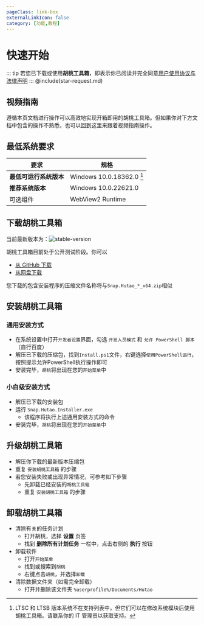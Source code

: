 ```yaml
---
pageClass: link-box
externalLinkIcon: false
category: [功能,教程]
---
```

# 快速开始
   
::: tip
若您已下载或使用**胡桃工具箱**，即表示你已阅读并完全同意[用户使用协议与法律声明](/statements/tos.md)
:::
@include(star-request.md)

## 视频指南
遵循本页文档进行操作可以高效地实现开箱即用的胡桃工具箱。但如果你对下方文档中包含的操作不熟悉，也可以回到这里来跟着视频指南操作。
<BiliBili bvid="BV1Rs4y1x7ws" />
   
## 最低系统要求
|要求|规格|
|-|-|
|**最低可运行系统版本**|Windows 10.0.18362.0 [^first]|
|**推荐系统版本**|Windows 10.0.22621.0|
|可选组件|WebView2 Runtime|


## 下载胡桃工具箱

当前最新版本为：![stable-version](https://img.shields.io/github/v/release/DGP-Studio/Snap.Hutao?label=Snap.Hutao.Stable&style=flat-square)

胡桃工具箱目前处于公开测试阶段。你可以
- [从 GitHub 下载 ](https://github.com/DGP-Studio/Snap.Hutao/releases/)
- [从网盘下载](https://d.hut.ao/)

您下载的包含安装程序的压缩文件名称将与`Snap.Hutao_*_x64.zip`相似

## 安装胡桃工具箱  
  
### 通用安装方式
- 在系统设置中打开`开发者设置`界面，勾选 `开发人员模式` 和 `允许 PowerShell 脚本` （自行百度）
- 解压已下载的压缩包，找到`Install.ps1`文件，右键选择`使用PowerShell运行`，按照提示允许PowerShell执行操作即可
- 安装完毕，`胡桃`将出现在您的`开始菜单`中

### 小白级安装方式
- 解压已下载的安装包
- 运行 `Snap.Hutao.Installer.exe`
  - 该程序将执行上述通用安装方式的命令
- 安装完毕，`胡桃`将出现在您的`开始菜单`中

## 升级胡桃工具箱  
   
- 解压你下载的最新版本压缩包
- 重复 `安装胡桃工具箱` 的步骤
- 若您安装失败或出现异常情况，可参考如下步骤
   - 先卸载已经安装的`胡桃工具箱`
   - 重复 `安装胡桃工具箱` 的步骤

## 卸载胡桃工具箱

- 清除有关的任务计划
   - 打开胡桃，选择 **设置** 页签
   - 找到 **删除所有计划任务** 一栏中，点击右侧的 **执行** 按钮
- 卸载软件
   - 打开`开始菜单`
   - 找到或搜索到`胡桃`
   - 右键点击`胡桃`，并选择`卸载`
- 清除数据文件夹（如需完全卸载）
   - 打开并删除该文件夹 `%userprofile%/Documents/Hutao`

[^first]: LTSC 和 LTSB 版本系统不在支持列表中，但它们可以在修改系统模块后使用胡桃工具箱。请联系你的 IT 管理员以获取支持。